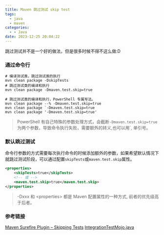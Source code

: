 ```yaml
---
title: Maven 跳过测试 skip test
tags:
  - java
  - maven
categories:
  - - Java
date: 2023-12-25 20:04:22
---
```


跳过测试并不是一个好的做法，但是很多时候不得不这么做:D

### 通过命令行

```Shell
# 编译测试类，跳过测试类的执行
mvn clean package -DskipTests
# 跳过测试类的编译和执行
mvn clean package -Dmaven.test.skip=true

# 跳过测试类的编译和执行，PowerShell 专属写法。
mvn clean package --% -Dmaven.test.skip=true
mvn clean package `-Dmaven.test.skip=true
mvn clean package '-Dmaven.test.skip=true'
```

<!--more-->

> PowerShell 有自己特殊的参数处理方式，会截断`-Dmaven.test.skip=true`为两个参数，导致命令执行失败，需要额外的转义,也可以用\`, 单引号。

### 默认跳过测试

命令行参数的方式需要每次执行命令的时候添加额外的参数，如果希望默认情况下就跳过测试阶段，可以通过配置`skipTests`或`maven.test.skip`属性。

```XML
<properties>
	<skipTests>true</skipTests>
	<!-- 或 -->
	<maven.test.skip>true</maven.test.skip>
</properties>
```

> -Dxxx 和 \<properties\> 都是 Maven 配置属性的一种方式, 前者的优先级高于后者。

### 参考链接

[Maven Surefire Plugin – Skipping Tests](https://maven.apache.org/surefire/maven-surefire-plugin/examples/skipping-tests.html)
[IntegrationTestMojo.java](https://github.com/apache/maven-surefire/blob/master/maven-failsafe-plugin/src/main/java/org/apache/maven/plugin/failsafe/IntegrationTestMojo.java)

